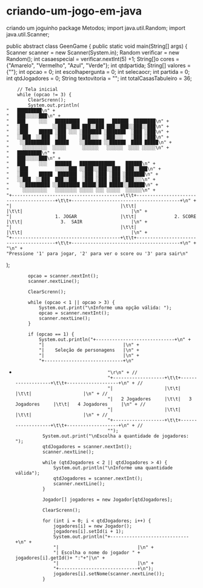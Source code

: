 # criando-um-jogo-em-java
criando um joguinho
package Metodos;
import java.util.Random;
import java.util.Scanner;

public abstract class GeenGame {
    public static void main(String[] args) {
        Scanner scanner = new Scanner(System.in);
        Random verificar = new Random();
        int casaespecial = verificar.nextInt(5) +1;
        String[]o cores = {"Amarelo", "Vermelho", "Azul", "Verde"};
        int qtdpartida;
        String[] valores = {""};
        int opcao = 0;
        int escolhapergunta = 0;
        int selecaocr;
        int partida = 0;
        int qtdJogadores = 0;
        String textovitoria = "";
        int totalCasasTabuleiro = 36;

        // Tela inicial
        while (opcao != 3) {
            ClearScrenn();
            System.out.println(
    "   █████████\n" +
    "   ███░░░░░███\n" +
    "   ███     ░░░   █████████   ██████   ██████  ████████\n" +
    "   ░███         ░░███░░███ ███░░███ ███░░███░░███░░███\n" +
    "   ░███    █████ ░███ ░░░ ░███████ ░███████  ░███ ░███\n" +
    "   ░░███  ░░███  ░███     ░███░░░  ░███░░░   ░███ ░███\n" +
    "    ░░█████████  █████    ░░██████ ░░██████  ████ █████\n" +
    "     ░░░░░░░░░  ░░░░░      ░░░░░░   ░░░░░░  ░░░░ ░░░░░\n" +
    "   █████████\n" +
    "   ███░░░░░███\n" +
    "   ███     ░░░   ██████   █████████████    ██████\n" +
    "   ░███          ░░░░░███ ░░███░░███░░███  ███░░███\n" +
    "   ░███    █████  ███████  ░███ ░███ ░███ ░███████\n" +
    "   ░░███  ░░███  ███░░███  ░███ ░███ ░███ ░███░░░\n" +
    "    ░░█████████ ░░████████ █████░███ █████░░██████\n" +
    "     ░░░░░░░░░   ░░░░░░░░ ░░░░░ ░░░ ░░░░░  ░░░░░░\n" +
    "+----------------------------------------+\t\t+----------------------------------------+\t\t+----------------------------------------+\n" +
    "|                                        |\t\t|                                        |\t\t|                                        |\n" +
    "|                1. JOGAR                |\t\t|              2. SCORE                  |\t\t|              3.  SAIR                  |\n" +
    "|                                        |\t\t|                                        |\t\t|                                        |\n" +
    "+----------------------------------------+\t\t+----------------------------------------+\t\t+----------------------------------------+\n" +
    "\n" +
    "Pressione '1' para jogar, '2' para ver o score ou '3' para sair\n"
);

            opcao = scanner.nextInt();
            scanner.nextLine();

            ClearScrenn();

            while (opcao < 1 || opcao > 3) {
                System.out.print("\nInforme uma opção válida: ");
                opcao = scanner.nextInt();
                scanner.nextLine();
            }

            if (opcao == 1) {
                System.out.println("+-----------------------------+\n" +
                "|                             |\n" +
                "|    Seleção de personagens   |\n" +
                "|                             |\n" +
                "+-----------------------------+\n"
+
                                        "\r\n" + //
                                        "+-------------------+\t\t+-------------------+\t\t+-------------------+\n" + //
                                        "|                   |\t\t|                   |\t\t|                   |\n" + //
                                        "|   2 Jogadores     |\t\t|   3 Jogadores     |\t\t|   4 Jogadores     |\n" + //
                                        "|                   |\t\t|                   |\t\t|                   |\n" + //
                                        "+-------------------+\t\t+-------------------+\t\t+-------------------+\n" + //
                                        "");
                System.out.print("\nEscolha a quantidade de jogadores: ");
                qtdJogadores = scanner.nextInt();
                scanner.nextLine();
                
                while (qtdJogadores < 2 || qtdJogadores > 4) {
                    System.out.println("\nInforme uma quantidade válida");
                    qtdJogadores = scanner.nextInt();
                    scanner.nextLine();
                }

                Jogador[] jogadores = new Jogador[qtdJogadores];

                ClearScrenn();

                for (int i = 0; i < qtdJogadores; i++) {
                    jogadores[i] = new Jogador();
                    jogadores[i].setId(i + 1);
                    System.out.println("+-----------------------------+\n" +
                    "|                             |\n" +
                    "| Escolha o nome do jogador " + jogadores[i].getId()+ ":"+"|\n" +
                    "|                             |\n" +
                    "+-----------------------------+\n");
                    jogadores[i].setNome(scanner.nextLine());
                }
